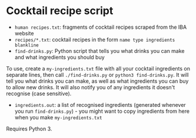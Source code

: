 # Cocktail recipe script

- `human recipes.txt`: fragments of cocktail recipes scraped from the IBA website
- `recipes/*.txt`: cocktail recipes in the form `name type ingredients blankline`
- `find-drinks.py`: Python script that tells you what drinks you can make and
  what ingredients you should buy
    
To use, create a `my-ingredients.txt` file with all your cocktail ingredients on
separate lines, then call `./find-drinks.py` or `python3 find-drinks.py`.  It
will tell you what drinks you can make, as well as what ingredients you
can buy to allow new drinks.  It will also notify you of any ingredients it
doesn't recognise (case sensitive).

- `ingredients.out`: a list of recognised ingredients (generated whenever you
  run `find-drinks.py`) - you might want to copy ingredients from here when you
  make `my-ingredients.txt`

Requires Python 3.
